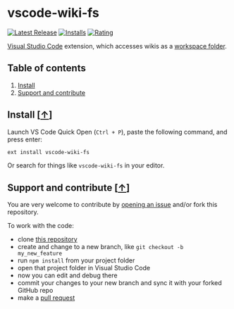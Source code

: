 # vscode-wiki-fs

[![Latest Release](https://vsmarketplacebadge.apphb.com/version-short/ego-digital.vscode-wiki-fs.svg)](https://marketplace.visualstudio.com/items?itemName=ego-digital.vscode-wiki-fs)
[![Installs](https://vsmarketplacebadge.apphb.com/installs/ego-digital.vscode-wiki-fs.svg)](https://marketplace.visualstudio.com/items?itemName=ego-digital.vscode-wiki-fs)
[![Rating](https://vsmarketplacebadge.apphb.com/rating-short/ego-digital.vscode-wiki-fs.svg)](https://marketplace.visualstudio.com/items?itemName=ego-digital.vscode-wiki-fs#review-details)

[Visual Studio Code](https://code.visualstudio.com/) extension, which accesses wikis as a [workspace folder]().

## Table of contents

1. [Install](#install-)
2. [Support and contribute](#support-and-contribute-)

## Install [[&uarr;](#table-of-contents)]

Launch VS Code Quick Open (`Ctrl + P`), paste the following command, and press enter:

```bash
ext install vscode-wiki-fs
```

Or search for things like `vscode-wiki-fs` in your editor.

## Support and contribute [[&uarr;](#table-of-contents)]

You are very welcome to contribute by [opening an issue](https://github.com/egodigital/vscode-wiki-fs/issues) and/or fork this repository.

To work with the code:

* clone [this repository](https://github.com/egodigital/vscode-wiki-fs)
* create and change to a new branch, like `git checkout -b my_new_feature`
* run `npm install` from your project folder
* open that project folder in Visual Studio Code
* now you can edit and debug there
* commit your changes to your new branch and sync it with your forked GitHub repo
* make a [pull request](https://github.com/egodigital/vscode-wiki-fs/pulls)

